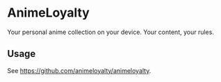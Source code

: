 # AnimeLoyalty

Your personal anime collection on your device. Your content, your rules.

## Usage

See https://github.com/animeloyalty/animeloyalty.
